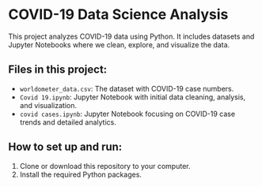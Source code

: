 # COVID-19 Data Science Analysis

This project analyzes COVID-19 data using Python. It includes datasets and Jupyter Notebooks where we clean, explore, and visualize the data.

## Files in this project:
- `worldometer_data.csv`: The dataset with COVID-19 case numbers.
- `Covid 19.ipynb`: Jupyter Notebook with initial data cleaning, analysis, and visualization.
- `covid cases.ipynb`: Jupyter Notebook focusing on COVID-19 case trends and detailed analytics.

## How to set up and run:
1. Clone or download this repository to your computer.
2. Install the required Python packages.
